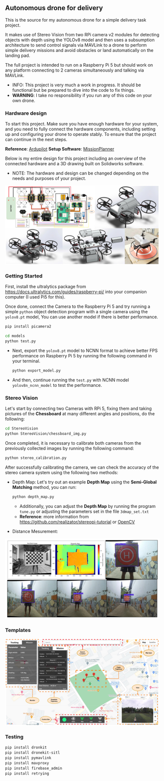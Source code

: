 ## Autonomous drone for delivery 

This is the source for my autonomous drone for a simple delivery task project.

It makes use of Stereo Vision from two RPi camera v2 modules for detecting objects with depth using the YOLOv8 model and then uses a subsumption architecture to send control signals via MAVLink to a drone to perform simple delivery missions and avoid obstacles or land automatically on the landing pad.

The full project is intended to run on a Raspberry Pi 5 but should work on any platform connecting to 2 cameras simultaneously and talking via MAVLink.

- INFO: This project is very much a work in progress. It should be functional but be prepared to dive into the code to fix things.
- **WARNING**: I take no responsibility if you run any of this code on your own drone.

### Hardware design

To start this project. Make sure you have enough hardware for your system, and you need to fully connect the hardware components, including setting up and configuring your drone to operate stably. To ensure that the project can continue in the next steps.

**Reference**: [Ardupilot](https://ardupilot.org/copter/docs/initial-setup.html)
**Setup Software**: [MissionPlanner](https://ardupilot.org/planner/)

Below is my entire design for this project including an overview of the connected hardware and a 3D drawing built on Solidworks software.

- NOTE: The hardware and design can be changed depending on the needs and purposes of your project.
  
<img src = "/hardware_design.jpg"> 

### Getting Started

First, install the ultralytics package from https://docs.ultralytics.com/guides/raspberry-pi/ into your companion computer (I used Pi5 for this).

Once done, connect the Camera to the Raspberry Pi 5 and try running a simple `python` object detection program with a single camera using the `yolov8.pt` model, You can use another model if there is better performance.

```bash
pip install picamera2 
```
```bash
cd models
python test.py
```

- Next, export the `yolov8.pt` model to NCNN format to achieve better FPS performance on Raspberry Pi 5 by running the following command in your terminal.

  ```bash
  python export_model.py
  ```
  
- And then, continue running the `test.py` with NCNN model `yolov8n_ncnn_model` to test the performance.

### Stereo Vision

Let's start by connecting two Cameras with RPi 5, fixing them and taking pictures of the **Chessboard** at many different angles and positions, do the following:

```bash
cd StereoVision
python StereoVision/chessboard_img.py
```

Once completed, it is necessary to calibrate both cameras from the previously collected images by running the following command:

```bash
python stereo_calibration.py
```

After successfully calibrating the camera, we can check the accuracy of the stereo camera system using the following two methods:

- Depth Map: Let's try out an example **Depth Map** using the **Semi-Global Matching** method, you can run:
  
  ```bash
  python depth_map.py
  ```
  
  - Additionally, you can adjust the **Depth Map** by running the program `tune.py` or adjusting the parameters set in the file `3dmap_set.txt`
  - **Reference**: more information from https://github.com/realizator/stereopi-tutorial or [OpenCV](https://docs.opencv.org/3.4/d2/d85/classcv_1_1StereoSGBM.html)
  
- Distance Mesurement:


<img src="/StereoVision/results.jpg"/>

### Templates

<img src="/templates_view.jpg"/>

### Testing
```bash
pip install dronkit
pip install dronekit-sitl 
pip install pymavlink
pip install mavproxy
pip install firebase_admin
pip install retrying
```



